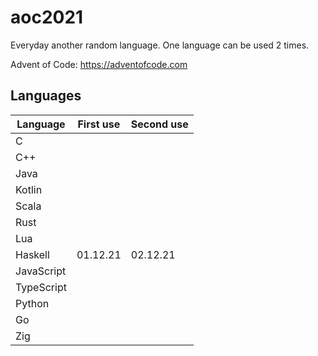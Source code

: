 # aoc2021

Everyday another random language. One language can be used 2 times.

Advent of Code: https://adventofcode.com

## Languages

|  Language  | First use | Second use |
|------------|-----------|------------|
|     C      |           |            |
|    C++     |           |            |
|    Java    |           |            |
|   Kotlin   |           |            |
|   Scala    |           |            |
|    Rust    |           |            |
|    Lua     |           |            |
|  Haskell   | 01.12.21  |  02.12.21  |
| JavaScript |           |            |
| TypeScript |           |            |
|   Python   |           |            |
|     Go     |           |            |
|    Zig     |           |            |
